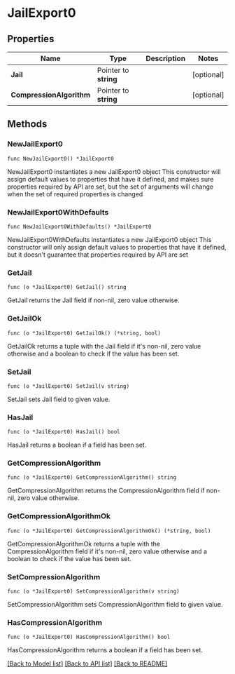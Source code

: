 # JailExport0

## Properties

Name | Type | Description | Notes
------------ | ------------- | ------------- | -------------
**Jail** | Pointer to **string** |  | [optional] 
**CompressionAlgorithm** | Pointer to **string** |  | [optional] 

## Methods

### NewJailExport0

`func NewJailExport0() *JailExport0`

NewJailExport0 instantiates a new JailExport0 object
This constructor will assign default values to properties that have it defined,
and makes sure properties required by API are set, but the set of arguments
will change when the set of required properties is changed

### NewJailExport0WithDefaults

`func NewJailExport0WithDefaults() *JailExport0`

NewJailExport0WithDefaults instantiates a new JailExport0 object
This constructor will only assign default values to properties that have it defined,
but it doesn't guarantee that properties required by API are set

### GetJail

`func (o *JailExport0) GetJail() string`

GetJail returns the Jail field if non-nil, zero value otherwise.

### GetJailOk

`func (o *JailExport0) GetJailOk() (*string, bool)`

GetJailOk returns a tuple with the Jail field if it's non-nil, zero value otherwise
and a boolean to check if the value has been set.

### SetJail

`func (o *JailExport0) SetJail(v string)`

SetJail sets Jail field to given value.

### HasJail

`func (o *JailExport0) HasJail() bool`

HasJail returns a boolean if a field has been set.

### GetCompressionAlgorithm

`func (o *JailExport0) GetCompressionAlgorithm() string`

GetCompressionAlgorithm returns the CompressionAlgorithm field if non-nil, zero value otherwise.

### GetCompressionAlgorithmOk

`func (o *JailExport0) GetCompressionAlgorithmOk() (*string, bool)`

GetCompressionAlgorithmOk returns a tuple with the CompressionAlgorithm field if it's non-nil, zero value otherwise
and a boolean to check if the value has been set.

### SetCompressionAlgorithm

`func (o *JailExport0) SetCompressionAlgorithm(v string)`

SetCompressionAlgorithm sets CompressionAlgorithm field to given value.

### HasCompressionAlgorithm

`func (o *JailExport0) HasCompressionAlgorithm() bool`

HasCompressionAlgorithm returns a boolean if a field has been set.


[[Back to Model list]](../README.md#documentation-for-models) [[Back to API list]](../README.md#documentation-for-api-endpoints) [[Back to README]](../README.md)



